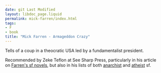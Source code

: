 ```yaml
---
date: git Last Modified
layout: libdoc_page.liquid
permalink: mick-farren/index.html
tags:
- F
- book
title: "Mick Farren - Armageddon Crazy"
---
```


Tells of a coup in a theocratic USA led by a fundamentalist president.

Recommended by Zeke Teflon at See Sharp Press, particularly in his article on <a href="https://seesharppress.wordpress.com/2016/09/18/mick-farrens-sci-fi-novels-an-appreciation/">
Farren&#39;s sf novels</a>, but also in his lists of both <a href="https://seesharppress.wordpress.com/tag/anarchist-science-fiction/">anarchist</a> and 
<a href="https://seesharppress.wordpress.com/2015/01/05/a-few-favorite-atheist-science-fiction-novels-and-books-on-cults/">atheist</a> sf.